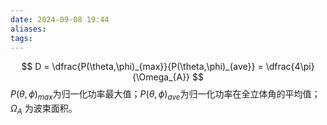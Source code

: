 ```yaml
---
date: 2024-09-08 19:44
aliases: 
tags: 
---
```

$$
 D = \dfrac{P(\theta,\phi)_{max}}{P(\theta,\phi)_{ave}} = \dfrac{4\pi}{\Omega_{A}}
$$
$P(\theta,\phi)_{max}$为归一化功率最大值；$P(\theta,\phi)_{ave}$为归一化功率在全立体角的平均值；$\Omega _{A}$ 为波束面积。